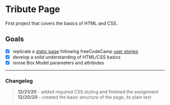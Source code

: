 # Tribute Page

First project that covers the basics of HTML and CSS.

## Goals

- [x] replicate a [static page](https://codepen.io/freeCodeCamp/full/zNqgVx, "sample page") following freeCodeCamp [user stories](https://www.freecodecamp.org/learn/responsive-web-design/responsive-web-design-projects/build-a-tribute-page "FCC user stories")
- [x] develop a solid understanding of HTML/CSS basics
- [x] revise Box Model parameters and attributes

___

### Changelog

>**12/21/20** - added required CSS styling and finished the assignment\
>**12/20/20** - created the basic structure of the page, its plain text
